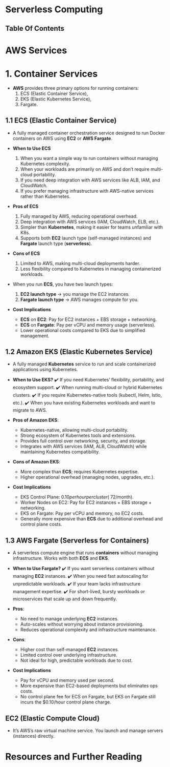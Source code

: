 # Serverless Computing

## Table Of Contents

# AWS Services

# 1. Container Services

- **AWS** provides three primary options for running containers:
  1. ECS (Elastic Container Service),
  2. EKS (Elastic Kubernetes Service),
  3. Fargate.

## 1.1 ECS (Elastic Container Service)

- A fully managed container orchestration service designed to run Docker containers on AWS using **EC2** or **AWS Fargate**.
- **When to Use ECS**

  1. When you want a simple way to run containers without managing Kubernetes complexity.
  2. When your workloads are primarily on AWS and don’t require multi-cloud portability.
  3. If you need deep integration with AWS services like ALB, IAM, and CloudWatch.
  4. If you prefer managing infrastructure with AWS-native services rather than Kubernetes.

- **Pros of ECS**

  1. Fully managed by AWS, reducing operational overhead.
  2. Deep integration with AWS services (IAM, CloudWatch, ELB, etc.).
  3. Simpler than **Kubernetes**, making it easier for teams unfamiliar with K8s.
  4. Supports both **EC2** launch type (self-managed instances) and **Fargate** launch type (**serverless**).

- **Cons of ECS**

  1.  Limited to AWS, making multi-cloud deployments harder.
  2.  Less flexibility compared to Kubernetes in managing containerized workloads.

- When you run **ECS**, you have two launch types:

  1. **EC2 launch type** → you manage the EC2 instances.
  2. **Fargate launch type** → AWS manages compute for you.

- **Cost Implications**
  - **ECS** on **EC2**: Pay for EC2 instances + EBS storage + networking.
  - **ECS** on **Fargate**: Pay per vCPU and memory usage (serverless).
  - Lower operational costs compared to EKS due to simplified management.

## 1.2 Amazon EKS (Elastic Kubernetes Service)

- A fully managed **Kubernetes** service to run and scale containerized applications using Kubernetes.
- **When to Use EKS?**
  ✔️ If you need Kubernetes’ flexibility, portability, and ecosystem support.
  ✔️ When running multi-cloud or hybrid Kubernetes clusters.
  ✔️ If you require Kubernetes-native tools (kubectl, Helm, Istio, etc.).
  ✔️ When you have existing Kubernetes workloads and want to migrate to AWS.

- **Pros of Amazon EKS**:

  - Kubernetes-native, allowing multi-cloud portability.
  - Strong ecosystem of Kubernetes tools and extensions.
  - Provides full control over networking, security, and storage.
  - Integrates with AWS services (IAM, ALB, CloudWatch) while maintaining Kubernetes compatibility.

- **Cons of Amazon EKS**:

  - More complex than **ECS**; requires Kubernetes expertise.
  - Higher operational overhead (managing nodes, upgrades, etc.).

- **Cost Implications**
  - EKS Control Plane: $0.10 per hour per cluster (~$72/month).
  - Worker Nodes on EC2: Pay for EC2 instances + EBS storage + networking.
  - EKS on Fargate: Pay per vCPU and memory, no EC2 costs.
  - Generally more expensive than **ECS** due to additional overhead and control plane costs.

## 1.3 AWS Fargate (Serverless for Containers)

- A serverless compute engine that runs **containers** without managing infrastructure. Works with both **ECS** and **EKS**.
- **When to Use Fargate?**
  ✔️ If you want serverless containers without managing **EC2** instances.
  ✔️ When you need fast autoscaling for unpredictable workloads.
  ✔️ If your team lacks infrastructure management expertise.
  ✔️ For short-lived, bursty workloads or microservices that scale up and down frequently.

- **Pros**:

  - No need to manage underlying **EC2** instances.
  - Auto-scales without worrying about instance provisioning.
  - Reduces operational complexity and infrastructure maintenance.

- **Cons**:

  - Higher cost than self-managed **EC2** instances.
  - Limited control over underlying infrastructure.
  - Not ideal for high, predictable workloads due to cost.

- **Cost Implications**
  - Pay for vCPU and memory used per second.
  - More expensive than EC2-based deployments but eliminates ops costs.
  - No control plane fee for ECS on Fargate, but EKS on Fargate still incurs the $0.10/hour control plane charge.

## EC2 (Elastic Compute Cloud)

- It’s AWS’s raw virtual machine service. You launch and manage servers (instances) directly.

# Resources and Further Reading

